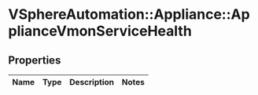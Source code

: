 # VSphereAutomation::Appliance::ApplianceVmonServiceHealth

## Properties
Name | Type | Description | Notes
------------ | ------------- | ------------- | -------------


